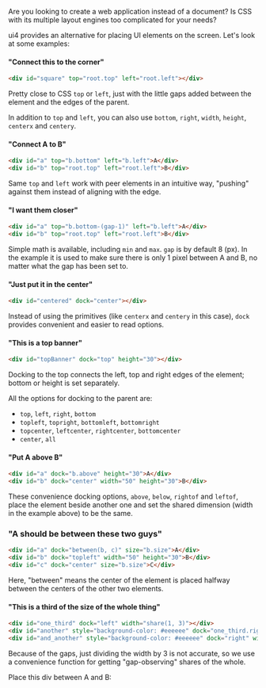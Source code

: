 Are you looking to create a web application instead of a document?
Is CSS with its multiple layout engines too complicated for your needs? 

ui4 provides an alternative for placing UI elements on the screen. Let's look at some examples:

#### "Connect this to the corner"

```html example solid_sized
<div id="square" top="root.top" left="root.left"></div>
```

Pretty close to CSS `top` or `left`, just with the little gaps added between the element and the
edges of the parent.

In addition to `top` and `left`, you can also use `bottom`, `right`, `width`, `height`, `centerx`
and `centery`.

#### "Connect A to B"

```html example solid_sized
<div id="a" top="b.bottom" left="b.left">A</div>
<div id="b" top="root.top" left="root.left">B</div>
```

Same `top` and `left` work with peer elements in an intuitive way, "pushing" against them instead
of aligning with the edge.

#### "I want them closer"

```html example solid_sized
<div id="a" top="b.bottom-(gap-1)" left="b.left">A</div>
<div id="b" top="root.top" left="root.left">B</div>
```

Simple math is available, including `min` and `max`. `gap` is by default 8 (px). In the example it
is used to make sure there is only 1 pixel between A and B, no matter what the gap has been set to.

#### "Just put it in the center"

```html example solid_sized
<div id="centered" dock="center"></div>
```

Instead of using the primitives (like `centerx` and `centery` in this case), `dock` provides
convenient and easier to read options.

#### "This is a top banner"

```html example solid
<div id="topBanner" dock="top" height="30"></div>
```

Docking to the top connects the left, top and right edges of the element; bottom or height is set
separately.

All the options for docking to the parent are:
- `top`, `left`, `right`, `bottom`
- `topleft`, `topright`, `bottomleft`, `bottomright`
- `topcenter`, `leftcenter`, `rightcenter`, `bottomcenter`
- `center`, `all`

#### "Put A above B"

```html example solid 1
<div id="a" dock="b.above" height="30">A</div>
<div id="b" dock="center" width="50" height="30">B</div>
```

These convenience docking options, `above`, `below`, `rightof` and `leftof`, place the element
beside another one and set the shared dimension (width in the example above) to be the same.

### "A should be between these two guys"

```html example solid 1
<div id="a" dock="between(b, c)" size="b.size">A</div>
<div id="b" dock="topleft" width="50" height="30">B</div>
<div id="c" dock="center" size="b.size">C</div>
```

Here, "between" means the center of the element is placed halfway between the centers of the other
two elements.

#### "This is a third of the size of the whole thing"

```html example solid 1
<div id="one_third" dock="left" width="share(1, 3)"></div>
<div id="another" style="background-color: #eeeeee" dock="one_third.rightof" width="share(1, 3)"></div>
<div id="and_another" style="background-color: #eeeeee" dock="right" width="share(1, 3)"></div>
```

Because of the gaps, just dividing the width by 3 is not accurate, so we use a convenience function
for getting "gap-observing" shares of the whole.

Place this div between A and B:
